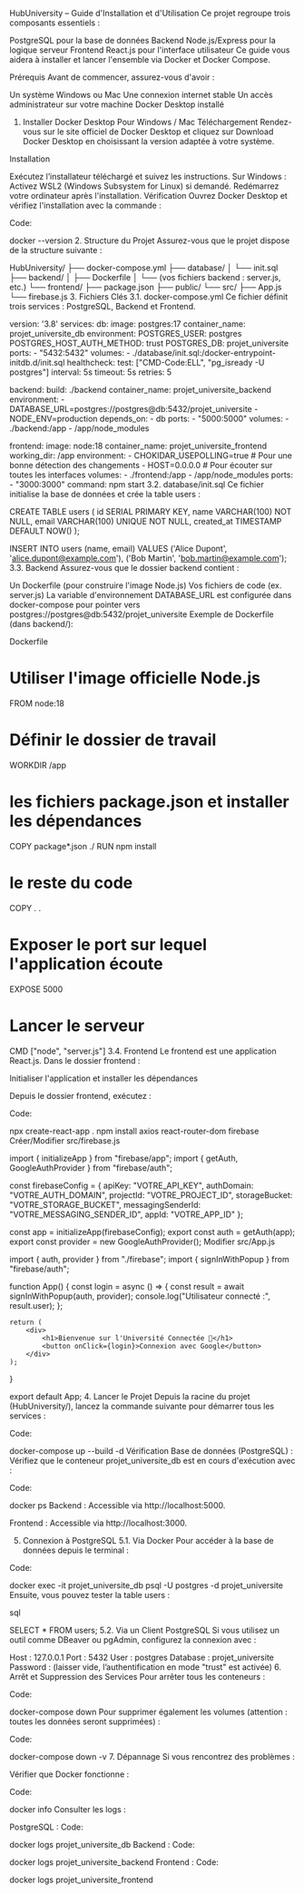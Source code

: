 HubUniversity – Guide d'Installation et d'Utilisation
Ce projet regroupe trois composants essentiels :

PostgreSQL pour la base de données
Backend Node.js/Express pour la logique serveur
Frontend React.js pour l'interface utilisateur
Ce guide vous aidera à installer et lancer l'ensemble via Docker et Docker Compose.

Prérequis
Avant de commencer, assurez-vous d'avoir :

Un système Windows ou Mac
Une connexion internet stable
Un accès administrateur sur votre machine
Docker Desktop installé
1. Installer Docker Desktop
Pour Windows / Mac
Téléchargement
Rendez-vous sur le site officiel de Docker Desktop et cliquez sur Download Docker Desktop en choisissant la version adaptée à votre système.

Installation

Exécutez l’installateur téléchargé et suivez les instructions.
Sur Windows : Activez WSL2 (Windows Subsystem for Linux) si demandé.
Redémarrez votre ordinateur après l'installation.
Vérification
Ouvrez Docker Desktop et vérifiez l'installation avec la commande :

Code:

docker --version
2. Structure du Projet
Assurez-vous que le projet dispose de la structure suivante :


HubUniversity/
├── docker-compose.yml
├── database/
│   └── init.sql
├── backend/
│   ├── Dockerfile
│   └── (vos fichiers backend : server.js, etc.)
└── frontend/
    ├── package.json
    ├── public/
    └── src/
        ├── App.js
        └── firebase.js
3. Fichiers Clés
3.1. docker-compose.yml
Ce fichier définit trois services : PostgreSQL, Backend et Frontend.


version: '3.8'
services:
  db:
    image: postgres:17
    container_name: projet_universite_db
    environment:
      POSTGRES_USER: postgres
      POSTGRES_HOST_AUTH_METHOD: trust
      POSTGRES_DB: projet_universite
    ports:
      - "5432:5432"
    volumes:
      - ./database/init.sql:/docker-entrypoint-initdb.d/init.sql
    healthcheck:
      test: ["CMD-Code:ELL", "pg_isready -U postgres"]
      interval: 5s
      timeout: 5s
      retries: 5

  backend:
    build: ./backend
    container_name: projet_universite_backend
    environment:
      - DATABASE_URL=postgres://postgres@db:5432/projet_universite
      - NODE_ENV=production
    depends_on:
      - db
    ports:
      - "5000:5000"
    volumes:
      - ./backend:/app
      - /app/node_modules

  frontend:
    image: node:18
    container_name: projet_universite_frontend
    working_dir: /app
    environment:
      - CHOKIDAR_USEPOLLING=true   # Pour une bonne détection des changements
      - HOST=0.0.0.0                # Pour écouter sur toutes les interfaces
    volumes:
      - ./frontend:/app
      - /app/node_modules
    ports:
      - "3000:3000"
    command: npm start
3.2. database/init.sql
Ce fichier initialise la base de données et crée la table users :



CREATE TABLE users (
    id SERIAL PRIMARY KEY,
    name VARCHAR(100) NOT NULL,
    email VARCHAR(100) UNIQUE NOT NULL,
    created_at TIMESTAMP DEFAULT NOW()
);

INSERT INTO users (name, email) VALUES 
  ('Alice Dupont', 'alice.dupont@example.com'),
  ('Bob Martin', 'bob.martin@example.com');
3.3. Backend
Assurez-vous que le dossier backend contient :

Un Dockerfile (pour construire l'image Node.js)
Vos fichiers de code (ex. server.js)
La variable d'environnement DATABASE_URL est configurée dans docker-compose pour pointer vers postgres://postgres@db:5432/projet_universite
Exemple de Dockerfile (dans backend/):

Dockerfile

# Utiliser l'image officielle Node.js
FROM node:18

# Définir le dossier de travail
WORKDIR /app

#  les fichiers package.json et installer les dépendances
COPY package*.json ./
RUN npm install

#  le reste du code
COPY . .

# Exposer le port sur lequel l'application écoute
EXPOSE 5000

# Lancer le serveur
CMD ["node", "server.js"]
3.4. Frontend
Le frontend est une application React.js. Dans le dossier frontend :

Initialiser l'application et installer les dépendances

Depuis le dossier frontend, exécutez :

Code:

npx create-react-app .
npm install axios react-router-dom firebase
Créer/Modifier src/firebase.js



import { initializeApp } from "firebase/app";
import { getAuth, GoogleAuthProvider } from "firebase/auth";

const firebaseConfig = {
    apiKey: "VOTRE_API_KEY",
    authDomain: "VOTRE_AUTH_DOMAIN",
    projectId: "VOTRE_PROJECT_ID",
    storageBucket: "VOTRE_STORAGE_BUCKET",
    messagingSenderId: "VOTRE_MESSAGING_SENDER_ID",
    appId: "VOTRE_APP_ID"
};

const app = initializeApp(firebaseConfig);
export const auth = getAuth(app);
export const provider = new GoogleAuthProvider();
Modifier src/App.js



import { auth, provider } from "./firebase";
import { signInWithPopup } from "firebase/auth";

function App() {
    const login = async () => {
        const result = await signInWithPopup(auth, provider);
        console.log("Utilisateur connecté :", result.user);
    };

    return (
        <div>
            <h1>Bienvenue sur l'Université Connectée 🚀</h1>
            <button onClick={login}>Connexion avec Google</button>
        </div>
    );
}

export default App;
4. Lancer le Projet
Depuis la racine du projet (HubUniversity/), lancez la commande suivante pour démarrer tous les services :

Code:

docker-compose up --build -d
Vérification
Base de données (PostgreSQL) :
Vérifiez que le conteneur projet_universite_db est en cours d'exécution avec :

Code:

docker ps
Backend :
Accessible via http://localhost:5000.

Frontend :
Accessible via http://localhost:3000.

5. Connexion à PostgreSQL
5.1. Via Docker
Pour accéder à la base de données depuis le terminal :

Code:

docker exec -it projet_universite_db psql -U postgres -d projet_universite
Ensuite, vous pouvez tester la table users :

sql

SELECT * FROM users;
5.2. Via un Client PostgreSQL
Si vous utilisez un outil comme DBeaver ou pgAdmin, configurez la connexion avec :

Host : 127.0.0.1
Port : 5432
User : postgres
Database : projet_universite
Password : (laisser vide, l’authentification en mode "trust" est activée)
6. Arrêt et Suppression des Services
Pour arrêter tous les conteneurs :

Code:

docker-compose down
Pour supprimer également les volumes (attention : toutes les données seront supprimées) :

Code:

docker-compose down -v
7. Dépannage
Si vous rencontrez des problèmes :

Vérifier que Docker fonctionne :

Code:

docker info
Consulter les logs :

PostgreSQL :
Code:

docker logs projet_universite_db
Backend :
Code:

docker logs projet_universite_backend
Frontend :
Code:

docker logs projet_universite_frontend